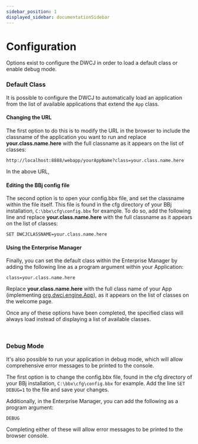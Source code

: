 ```yaml
---
sidebar_position: 1
displayed_sidebar: documentationSidebar
---
```


# Configuration

Options exist to configure the DWCJ in order to load a default class or enable debug mode.

### Default Class

It is possible to configure the DWCJ to automatically load an application from the list of available applications that extend the `App` class. 

#### Changing the URL

The first option to do this is to modify the URL in the browser to include the classname of the application you want to run and replace <b>your.class.name.here</b> with the full classname as it appears on the list of classes:

`http://localhost:8888/webapp/yourAppName?class=your.class.name.here`

In the above URL,  

#### Editing the BBj config file
The second option is to open your config.bbx file, and set the classname within the file itself. This file is found in the cfg directory of your BBj installation, `C:\bbx\cfg\config.bbx` for example. To do so, add the following line and replace <b>your.class.name.here</b> with the full classname as it appears on the list of classes:

`SET DWCJCLASSNAME=your.class.name.here`

#### Using the Enterprise Manager

Finally, you can set the default class within the Enterprise Manager by adding the following line as a program argument within your Application:

`class=your.class.name.here`

Replace <b>your.class.name.here</b> with the full class name of your App (implementing [org.dwcj.engine.App](https://javadoc.io/doc/org.dwcj/dwcj-engine/latest/org/dwcj/App.html)), as it appears on the list of classes on the welcome page.

Once any of these options have been completed, the specified class will always load instead of displaying a list of available classes.

<br />

### Debug Mode

It's also possible to run your application in debug mode, which will allow comprehensive error messages to be printed to the console. 

The first option is to change the config.bbx file, found in the cfg directory of your BBj installation, `C:\bbx\cfg\config.bbx` for example. Add the line `SET DEBUG=1` to the file and save your changes.

Additionally, in the Enterprise Manager, you can add the following as a program argument:

`DEBUG`

Completing either of these will allow error messages to be printed to the browser console.